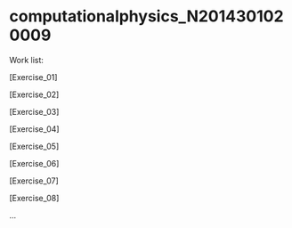 # computationalphysics_N2014301020009

Work list:

[Exercise_01]

[Exercise_02]

[Exercise_03]

[Exercise_04]

[Exercise_05]

[Exercise_06]

[Exercise_07]

[Exercise_08]

...
